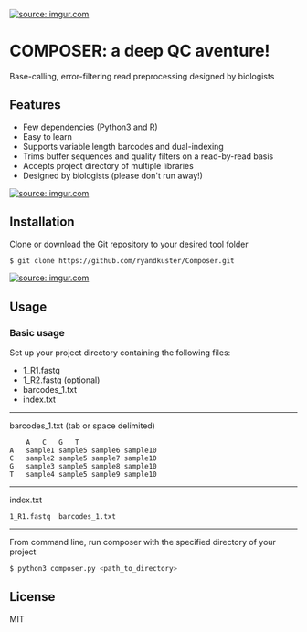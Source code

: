 <a href="https://imgur.com/c0MxN5a"><img src="https://i.imgur.com/c0MxN5a.png" title="source: imgur.com" /></a>

# COMPOSER: a deep QC aventure!

Base-calling, error-filtering read preprocessing designed by biologists

## Features

- Few dependencies (Python3 and R)
- Easy to learn
- Supports variable length barcodes and dual-indexing
- Trims buffer sequences and quality filters on a read-by-read basis
- Accepts project directory of multiple libraries
- Designed by biologists (please don't run away!)

<a href="https://imgur.com/zajIpq4"><img src="https://i.imgur.com/zajIpq4.png" title="source: imgur.com" /></a>

## Installation

Clone or download the Git repository to your desired tool folder

```bash
$ git clone https://github.com/ryandkuster/Composer.git
```

<a href="https://imgur.com/4PCWSwp"><img src="https://i.imgur.com/4PCWSwp.png" title="source: imgur.com" /></a>

## Usage

### Basic usage

Set up your project directory containing the following files:
- 1_R1.fastq
- 1_R2.fastq (optional)
- barcodes_1.txt
- index.txt

***

barcodes_1.txt (tab or space delimited)
```
	A	C	G	T
A	sample1	sample5	sample6	sample10
C	sample2	sample5	sample7	sample10
G	sample3	sample5	sample8	sample10
T	sample4	sample5	sample9	sample10
```

***

index.txt
```
1_R1.fastq  barcodes_1.txt
```

***

From command line, run composer with the specified directory of your project
```bash
$ python3 composer.py <path_to_directory>
```

## License

MIT
